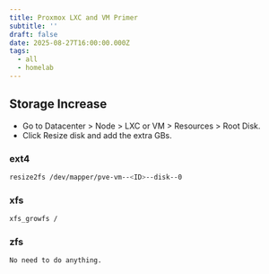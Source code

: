 ```yaml
---
title: Proxmox LXC and VM Primer
subtitle: ''
draft: false
date: 2025-08-27T16:00:00.000Z
tags:
  - all
  - homelab
---
```


## Storage Increase
* Go to Datacenter > Node > LXC or VM > Resources > Root Disk.
* Click Resize disk and add the extra GBs.
### ext4
```bash
resize2fs /dev/mapper/pve-vm--<ID>--disk--0
```
### xfs
```bash
xfs_growfs /
```
### zfs
```bash
No need to do anything.
```